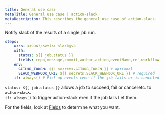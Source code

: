 ```yaml
---
title: General use case
metaTitle: General use case | action-slack
metaDescription: This describes the general use case of action-slack.
---
```


Notify slack of the results of a single job run.

```yaml
steps:
  - uses: 8398a7/action-slack@v3
    with:
      status: ${{ job.status }}
      fields: repo,message,commit,author,action,eventName,ref,workflow,job,took # selectable (default: repo,message)
    env:
      GITHUB_TOKEN: ${{ secrets.GITHUB_TOKEN }} # optional
      SLACK_WEBHOOK_URL: ${{ secrets.SLACK_WEBHOOK_URL }} # required
    if: always() # Pick up events even if the job fails or is canceled.
```

`status: ${{ job.status }}` allows a job to succeed, fail or cancel etc. to action-slack.  
`if: always()` to trigger action-slack even if the job fails Let them.

For the fields, look at [Fields](/fields) to determine what you want.
